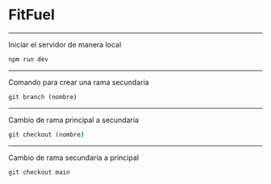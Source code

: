 # FitFuel

----

Iniciar el servidor de manera local

```cmd
npm run dev
```
----

Comando para crear una rama secundaria

```cmd
git branch (nombre)
```

---

Cambio de rama principal a secundaria
```cmd
git checkout (nombre)
```

---
Cambio de rama secundaria a principal
```cmd
git checkout main
```

